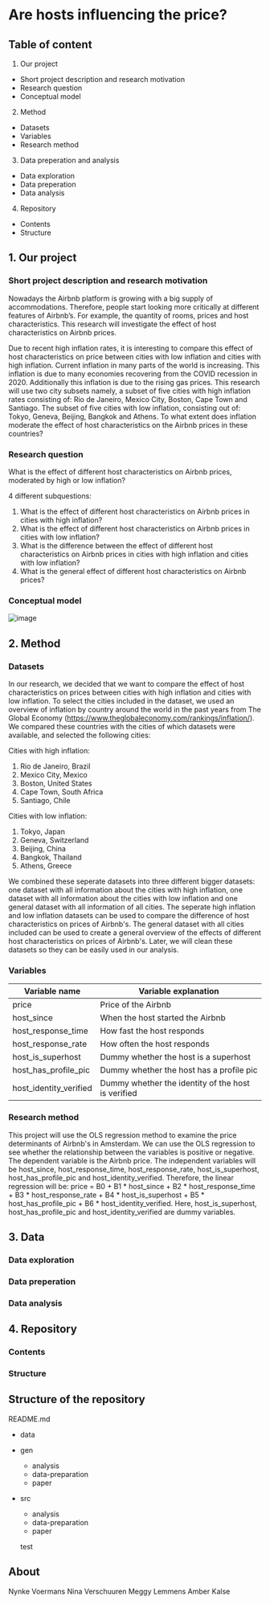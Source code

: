 # Are hosts influencing the price?

## Table of content
1. Our project
- Short project description and research motivation
- Research question
- Conceptual model

2. Method
- Datasets
- Variables
- Research method

3. Data preperation and analysis
- Data exploration
- Data preperation
- Data analysis

4. Repository
- Contents
- Structure

## 1. Our project

### Short project description and research motivation

Nowadays the Airbnb platform is growing with a big supply of accommodations. 
Therefore, people start looking more critically at different features of Airbnb’s. For example, the quantity of rooms, prices and host characteristics. This research
will investigate the effect of host characteristics on Airbnb prices. 

Due to recent high inflation rates, it is interesting to compare this effect of host characteristics on price between cities with low inflation and cities with high
inflation. Current inflation in many parts of the world is increasing. This inflation is due to many economies recovering from the COVID recession in 2020.
Additionally this inflation is due to the rising gas prices. This research will use two city subsets namely, a subset of five cities with high inflation rates
consisting of: Rio de Janeiro, Mexico City, Boston, Cape Town and Santiago. The subset of five cities with low inflation, consisting out of: Tokyo, Geneva, Beijing,
Bangkok and Athens. To what extent does inflation moderate the effect of host characteristics on the Airbnb prices in these countries? 


### Research question

What is the effect of different host characteristics on Airbnb prices, moderated by high or low inflation?

4 different subquestions:
1. What is the effect of different host characteristics on Airbnb prices in cities with high inflation?
2. What is the effect of different host characteristics on Airbnb prices in cities with low inflation?
3. What is the difference between the effect of different host characteristics on Airbnb prices in cities with high inflation and cities with low inflation?
4. What is the general effect of different host characteristics on Airbnb prices?

### Conceptual model
![image](https://user-images.githubusercontent.com/62336902/192232633-675a6e58-f2f6-495f-84c4-18f69bdccef7.png)


## 2. Method

### Datasets

In our research, we decided that we want to compare the effect of host characteristics on prices between cities with high inflation and cities with low inflation. To select the cities included in the dataset, we used an overview of inflation by country around the world in the past years from The Global Economy (https://www.theglobaleconomy.com/rankings/inflation/). We compared these countries with the cities of which datasets were available, and selected the following cities:

Cities with high inflation:
1. Rio de Janeiro, Brazil
2. Mexico City, Mexico
3. Boston, United States
4. Cape Town, South Africa
5. Santiago, Chile

Cities with low inflation:
1. Tokyo, Japan
2. Geneva, Switzerland
3. Beijing, China
4. Bangkok, Thailand
5. Athens, Greece

We combined these seperate datasets into three different bigger datasets: one dataset with all information about the cities with high inflation, one dataset with all information about the cities with low inflation and one general dataset with all information of all cities. The seperate high inflation and low inflation datasets can be used to compare the difference of host characteristics on prices of Airbnb's. The general dataset with all cities included can be used to create a general overview of the effects of different host characteristics on prices of Airbnb's. Later, we will clean these datasets so they can be easily used in our analysis.

### Variables

| **Variable name**      | **Variable explanation**                           |
| ---------------------- | -------------------------------------------------- |
| price                  | Price of the Airbnb                                |
| host_since             | When the host started the Airbnb                   |
| host_response_time     | How fast the host responds                         |
| host_response_rate     | How often the host responds                        |
| host_is_superhost      | Dummy whether the host is a superhost              |
| host_has_profile_pic   | Dummy whether the host has a profile pic           |
| host_identity_verified | Dummy whether the identity of the host is verified |


### Research method

This project will use the OLS regression method to examine the price determinants of Airbnb's in Amsterdam. We can use the OLS regression to see whether the relationship between the variables is positive or negative. The dependent variable is the Airbnb price. The independent variables will be host_since, host_response_time, host_response_rate, host_is_superhost, host_has_profile_pic and host_identity_verified. Therefore, the linear regression will be:
price = B0 + B1 * host_since + B2 * host_response_time + B3 * host_response_rate + B4 * host_is_superhost + B5 * host_has_profile_pic + B6 * host_identity_verified. Here, host_is_superhost, host_has_profile_pic and host_identity_verified are dummy variables.


## 3. Data 

### Data exploration

### Data preperation

### Data analysis


## 4. Repository

### Contents

### Structure


## Structure of the repository
README.md
- data
- gen 
  * analysis
  * data-preparation
  * paper
- src
  * analysis
  * data-preparation
  * paper
  
  test

## About
Nynke Voermans
Nina Verschuuren
Meggy Lemmens
Amber Kalse



